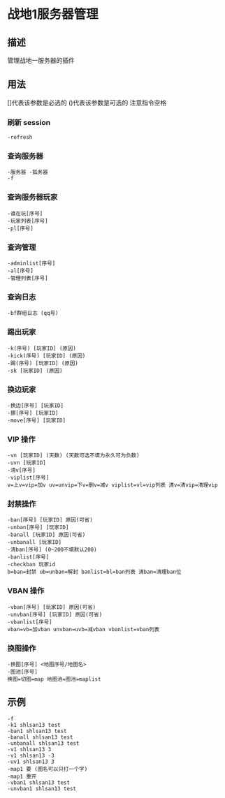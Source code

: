 # 战地1服务器管理

## 描述

管理战地一服务器的插件  

## 用法

[]代表该参数是必选的 ()代表该参数是可选的 注意指令空格  

### 刷新 session

```text
-refresh
```

### 查询服务器

```text
-服务器 -狐务器
-f
```

### 查询服务器玩家

```text
-谁在玩[序号]
-玩家列表[序号]
-pl[序号]
```

### 查询管理

```text
-adminlist[序号]
-al[序号]
-管理列表[序号]
```

### 查询日志

```text
-bf群组日志 (qq号)
```

### 踢出玩家

```text
-k(序号) [玩家ID] (原因)
-kick(序号) [玩家ID] (原因)
-踢(序号) [玩家ID] (原因)
-sk [玩家ID] (原因)
```

### 换边玩家

```text
-换边[序号] [玩家ID]
-挪[序号] [玩家ID]
-move[序号] [玩家ID]
```

### VIP 操作

```text
-vn [玩家ID] (天数) (天数可选不填为永久可为负数)
-uvn [玩家ID]
-清v[序号]
-viplist[序号]
v=上v=vip=加v uv=unvip=下v=删v=减v viplist=vl=vip列表 清v=清vip=清理vip
```

### 封禁操作

```text
-ban[序号] [玩家ID] 原因(可省)
-unban[序号] [玩家ID]
-banall [玩家ID] 原因(可省)
-unbanall [玩家ID]
-清ban[序号] (0~200不填默认200)
-banlist[序号]
-checkban 玩家id
b=ban=封禁 ub=unban=解封 banlist=bl=ban列表 清ban=清理ban位
```

### VBAN 操作

```text
-vban[序号] [玩家ID] 原因(可省)
-unvban[序号] [玩家ID] 原因(可省)
-vbanlist[序号]
vban=vb=加vban unvban=uvb=减vban vbanlist=vban列表
```

### 换图操作

```text
-换图[序号] <地图序号/地图名>
-图池[序号]
换图=切图=map 地图池=图池=maplist
```

## 示例

```text
-f
-k1 shlsan13 test
-ban1 shlsan13 test
-banall shlsan13 test
-unbanall shlsan13 test
-v1 shlsan13 3
-v1 shlsan13 -3
-uv1 shlsan13 3
-map1 要 (图名可以只打一个字)
-map1 重开
-vban1 shlsan13 test
-unvban1 shlsan13 test
```

